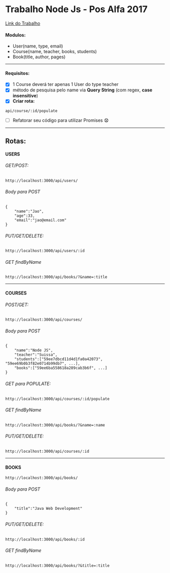 # Trabalho Node Js - Pos Alfa 2017
 [Link do Trabalho](https://github.com/suissa/pos-alfa-2017)

#### Modulos:
* User(name, type, email)
* Course(name, teacher, books, students)
* Book(title, author, pages)

------------


#### Requisitos:
- [x] 1 Course deverá ter apenas 1 User do type teacher
- [x] método de pesquisa pelo name via **Query String** (com regex, **case insensitive**)
- [x]  **Criar rota:**
```
api/course/:id/populate
```
- [ ] Refatorar seu código para utilizar
Promises :anguished:
------------


##  **Rotas:**
#### USERS

###### GET/POST:
```
http://localhost:3000/api/users/
```
###### Body para POST
```
{
	"name":"Jao",
	"age":33,
	"email":"jao@email.com"
}
```

###### PUT/GET/DELETE:
```
http://localhost:3000/api/users/:id
```
###### GET findByName
```
http://localhost:3000/api/books/?&name=:title
```

------------


#### COURSES
###### POST/GET:
```
http://localhost:3000/api/courses/
```
###### Body para POST
```
{
	"name":"Node JS",
	"teacher":"Suissa",
	"students":["59ee7dbcd11d4d1fa0a42073", "59ee69b0b3f82e0714b99db7", ...],
	"books":["59ee6ba558618a289cab3b6f", ...]
}
```

###### GET para POPULATE:
```
http://localhost:3000/api/courses/:id/populate
```
###### GET findByName
```
http://localhost:3000/api/books/?&name=:name
```

###### PUT/GET/DELETE:
```
http://localhost:3000/api/courses/:id
```

------------


####  BOOKS
```
http://localhost:3000/api/books/
```
###### Body para POST
```
{
	"title":"Java Web Development"
}
```
###### PUT/GET/DELETE:
```
http://localhost:3000/api/books/:id
```
###### GET findByName
```
http://localhost:3000/api/books/?&title=:title
```

